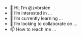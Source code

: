 - 👋 Hi, I’m @zvbrsten
- 👀 I’m interested in ...
- 🌱 I’m currently learning ...
- 💞️ I’m looking to collaborate on ...
- 📫 How to reach me ...

<!---
zvbrsten/zvbrsten is a ✨ special ✨ repository because its `README.md` (this file) appears on your GitHub profile.
You can click the Preview link to take a look at your changes.
--->
